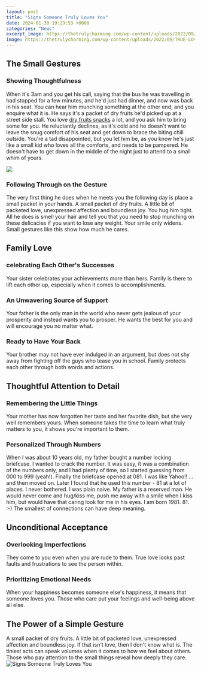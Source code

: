 ```yaml
---
layout: post
title: "Signs Someone Truly Loves You"
date: 2024-01-30 19:29:53 +0000
categories: "News"
excerpt_image: https://thetrulycharming.com/wp-content/uploads/2022/09/TRUE-LOVE-SIGNS-360x480.png
image: https://thetrulycharming.com/wp-content/uploads/2022/09/TRUE-LOVE-SIGNS-360x480.png
---
```


## The Small Gestures
### Showing Thoughtfulness
When it's 3am and you get his call, saying that the bus he was travelling in had stopped for a few minutes, and he'd just had dinner, and now was back in his seat. You can hear him munching something at the other end, and you enquire what it is. He says it's a packet of dry fruits he'd picked up at a street side stall. You love [dry fruits snacks](https://store.fi.io.vn/womens-cow-farmer-i-love-farm-things-i-do-in-my-spare-time-funny-v-neck-t-shirt/women&) a lot, and you ask him to bring some for you. He reluctantly declines, as it's cold and he doesn't want to leave the snug comfort of his seat and get down to brace the biting chill outside. You're a tad disappointed, but you let him be, as you know he's just like a small kid who loves all the comforts, and needs to be pampered. He doesn't have to get down in the middle of the night just to attend to a small whim of yours.

![](https://i.pinimg.com/736x/bd/a7/03/bda7032af5568107a363012a4fabdcf9.jpg)
### Following Through on the Gesture  
The very first thing he does when he meets you the following day is place a small packet in your hands. A small packet of dry fruits. A little bit of packeted love, unexpressed affection and boundless joy. You hug him tight. All he does is smell your hair and tell you that you need to stop munching on these delicacies if you want to lose any weight. Your smile only widens. Small gestures like this show how much he cares.
## Family Love
### celebrating Each Other's Successes
Your sister celebrates your achievements more than hers. Family is there to lift each other up, especially when it comes to accomplishments. 
### An Unwavering Source of Support  
Your father is the only man in the world who never gets jealous of your prosperity and instead wants you to prosper. He wants the best for you and will encourage you no matter what.
### Ready to Have Your Back
Your brother may not have ever indulged in an argument, but does not shy away from fighting off the guys who tease you in school. Family protects each other through both words and actions.
## Thoughtful Attention to Detail 
### Remembering the Little Things
Your mother has now forgotten her taste and her favorite dish, but she very well remembers yours. When someone takes the time to learn what truly matters to you, it shows you're important to them.
### Personalized Through Numbers
When I was about 10 years old, my father bought a number locking briefcase. I wanted to crack the number. It was easy, it was a combination of the numbers only, and I had plenty of time, so I started guessing from 000 to 999 (yeah!). Finally the briefcase opened at 081. I was like Yahoo!! ... and then moved on. Later I found that he used this number - 81 at a lot of places. I never bothered. I was plain naive. My father is a reserved man. He would never come and hug/kiss me, push me away with a smile when I kiss him, but would have that caring look for me in his eyes. I am born 1981. 81. :-) The smallest of connections can have deep meaning.
## Unconditional Acceptance
### Overlooking Imperfections 
They come to you even when you are rude to them. True love looks past faults and frustrations to see the person within. 
### Prioritizing Emotional Needs
When your happiness becomes someone else's happiness, it means that someone loves you. Those who care put your feelings and well-being above all else.
## The Power of a Simple Gesture
A small packet of dry fruits. A little bit of packeted love, unexpressed affection and boundless joy. If that isn't love, then I don't know what is. The tiniest acts can speak volumes when it comes to how we feel about others. Those who pay attention to the small things reveal how deeply they care.
![Signs Someone Truly Loves You](https://thetrulycharming.com/wp-content/uploads/2022/09/TRUE-LOVE-SIGNS-360x480.png)